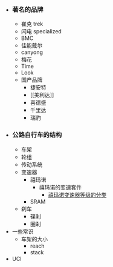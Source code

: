 - ### 著名的品牌
    - 崔克 trek
    - 闪电 specialized
    - BMC
    - 佳能戴尔
    - canyong
    - 梅花
    - Time
    - Look
    - 国产品牌
        - 捷安特
        - [[美利达]]
        - 喜德盛
        - 千里达
        - 瑞豹
- ### 公路自行车的结构
    - 车架
    - 轮组
    - 传动系统
    - 变速器
        - 禧玛诺
            - 禧玛诺的变速套件
                - [禧玛诺变速器等级的分类](http://xstarcd.github.io/wiki/Bike/shimano_level.html)
        - SRAM
    - 刹车
        - 碟刹
        - 圈刹
- 一些常识
    - 车架的大小
        - reach
        - stack
- UCI
